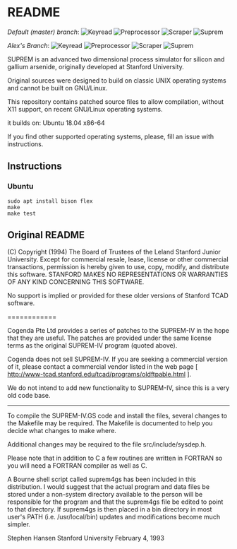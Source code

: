 # README

*Default (master) branch*:
![Keyread](https://github.com/ZanderThannhauser/WMU-CS-4900-11137-SUPREM-Resurrection/workflows/Keyread/badge.svg)
![Preprocessor](https://github.com/ZanderThannhauser/WMU-CS-4900-11137-SUPREM-Resurrection/workflows/Preprocessor/badge.svg)
![Scraper](https://github.com/ZanderThannhauser/WMU-CS-4900-11137-SUPREM-Resurrection/workflows/Scraper/badge.svg)
![Suprem](https://github.com/ZanderThannhauser/WMU-CS-4900-11137-SUPREM-Resurrection/workflows/Suprem/badge.svg)

*Alex's Branch*:
![Keyread](https://github.com/ZanderThannhauser/WMU-CS-4900-11137-SUPREM-Resurrection/workflows/Keyread/badge.svg?branch=alexs-branch)
![Preprocessor](https://github.com/ZanderThannhauser/WMU-CS-4900-11137-SUPREM-Resurrection/workflows/Preprocessor/badge.svg?branch=alexs-branch)
![Scraper](https://github.com/ZanderThannhauser/WMU-CS-4900-11137-SUPREM-Resurrection/workflows/Scraper/badge.svg?branch=alexs-branch)
![Suprem](https://github.com/ZanderThannhauser/WMU-CS-4900-11137-SUPREM-Resurrection/workflows/Suprem/badge.svg?branch=alexs-branch)

SUPREM is an advanced two dimensional process simulator for silicon and
gallium arsenide, originally developed at Stanford University.

Original sources were designed to build on classic UNIX operating systems
and cannot be built on GNU/Linux. 

This repository contains patched source files to allow compilation, without
X11 support, on recent GNU/Linux operating systems.

it builds on: Ubuntu 18.04 x86-64

If you find other supported operating systems, please, fill an issue with
instructions.

## Instructions

### Ubuntu

	sudo apt install bison flex
	make
	make test

## Original README

(C) Copyright (1994) The Board of Trustees of the Leland Stanford Junior
University. Except for commercial resale, lease, license or other commercial
transactions, permission is hereby given to use, copy, modify, and
distribute this software. STANFORD MAKES NO REPRESENTATIONS OR WARRANTIES
OF ANY KIND CONCERNING THIS SOFTWARE.

No support is implied or provided for these older versions of Stanford
TCAD software.

============

Cogenda Pte Ltd provides a series of patches to the SUPREM-IV in the hope
that they are useful. The patches are provided under the same license terms
as the original SUPREM-IV program (quoted above).

Cogenda does not sell SUPREM-IV. If you are seeking a commercial version of
it, please contact a commercial vendor listed in the web page
[ http://www-tcad.stanford.edu/tcad/programs/oldftpable.html ].

We do not intend to add new functionality to SUPREM-IV, since this is a
very old code base.

------------

To compile the SUPREM-IV.GS code and install the files, several changes
to the Makefile may be required.  The Makefile is documented to help
you decide what changes to make where. 

Additional changes may be required to the file src/include/sysdep.h.

Please note that in addition to C a few routines are written in FORTRAN
so you will need a FORTRAN compiler as well as C.

A Bourne shell script called suprem4gs has been included in this
distribution.  I would suggest that the actual program and data
files be stored under a non-system directory available to the
person will be responsible for the program and that the suprem4gs
file be edited to point to that directory.  If suprem4gs is then
placed in a bin directory in most user's PATH (i.e. /usr/local/bin)
updates and modifications become much simpler.

Stephen Hansen
Stanford University
February 4, 1993
